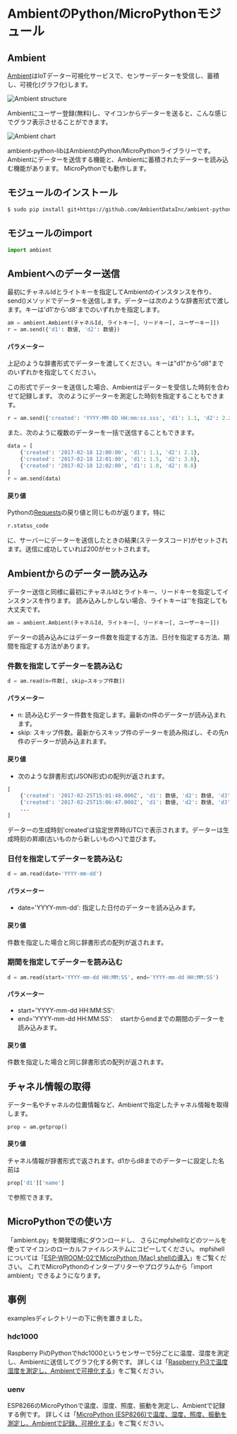 # AmbientのPython/MicroPythonモジュール

## Ambient
[Ambient](https://ambidata.io)はIoTデーター可視化サービスで、センサーデーターを受信し、蓄積し、可視化(グラフ化)します。

![Ambient structure](https://ambidata.io/wp/wp-content/uploads/2016/09/AmbientStructure.jpg)

Ambientにユーザー登録(無料)し、マイコンからデーターを送ると、こんな感じでグラフ表示させることができます。

![Ambient chart](https://ambidata.io/wp/wp-content/uploads/2016/09/fig3-1024x651.jpg)

ambient-python-libはAmbientのPython/MicroPythonライブラリーです。
Ambientにデーターを送信する機能と、Ambientに蓄積されたデーターを読み込む機能があります。
MicroPythonでも動作します。

## モジュールのインストール

```sh
$ sudo pip install git+https://github.com/AmbientDataInc/ambient-python-lib.git
```

## モジュールのimport

```python
import ambient
```
## Ambientへのデーター送信

最初にチャネルIdとライトキーを指定してAmbientのインスタンスを作り、send()メソッドでデーターを送信します。データーは次のような辞書形式で渡します。キーは'd1'から'd8'までのいずれかを指定します。

```python
am = ambient.Ambient(チャネルId, ライトキー[, リードキー[, ユーザーキー]])
r = am.send({'d1': 数値, 'd2': 数値})
```

#### パラメーター
  上記のような辞書形式でデーターを渡してください。キーは"d1"から"d8"までのいずれかを指定してください。

この形式でデーターを送信した場合、Ambientはデーターを受信した時刻を合わせて記録します。 次のようにデーターを測定した時刻を指定することもできます。

```python
r = am.send({'created': 'YYYY-MM-DD HH:mm:ss.sss', 'd1': 1.1, 'd2': 2.2})
```

また、次のように複数のデーターを一括で送信することもできます。

```python
data = [
    {'created': '2017-02-18 12:00:00', 'd1': 1.1, 'd2': 2.1},
    {'created': '2017-02-18 12:01:00', 'd1': 1.5, 'd2': 3.8},
    {'created': '2017-02-18 12:02:00', 'd1': 1.0, 'd2': 0.8}
]
r = am.send(data)
```

#### 戻り値

Pythonの[Requests](http://requests-docs-ja.readthedocs.io/en/latest/)の戻り値と同じものが返ります。特に

```python
r.status_code
```

に、サーバーにデーターを送信したときの結果(ステータスコード)がセットされます。送信に成功していれば200がセットされます。

## Ambientからのデーター読み込み

データー送信と同様に最初にチャネルIdとライトキー、リードキーを指定してインスタンスを作ります。
読み込みしかしない場合、ライトキーは''を指定しても大丈夫です。

```python
am = ambient.Ambient(チャネルId, ライトキー[, リードキー[, ユーザーキー]])
```

データーの読み込みにはデーター件数を指定する方法、日付を指定する方法、期間を指定する方法があります。

### 件数を指定してデーターを読み込む

```python
d = am.read(n=件数[, skip=スキップ件数])
```

#### パラメーター

* n: 読み込むデーター件数を指定します。最新のn件のデーターが読み込まれます。
* skip: スキップ件数。最新からスキップ件のデーターを読み飛ばし、その先n件のデーターが読み込まれます。

#### 戻り値

* 次のような辞書形式(JSON形式)の配列が返されます。

```python
[
    {'created': '2017-02-25T15:01:48.000Z', 'd1': 数値, 'd2': 数値, 'd3': 数値},
    {'created': '2017-02-25T15:06:47.000Z', 'd1': 数値, 'd2': 数値, 'd3': 数値},
    ...
]
```

データーの生成時刻'created'は協定世界時(UTC)で表示されます。データーは生成時刻の昇順(古いものから新しいものへ)で並びます。

### 日付を指定してデーターを読み込む

```python
d = am.read(date='YYYY-mm-dd')
```

#### パラメーター

* date='YYYY-mm-dd': 指定した日付のデーターを読み込みます。

#### 戻り値

件数を指定した場合と同じ辞書形式の配列が返されます。

### 期間を指定してデーターを読み込む

```python
d = am.read(start='YYYY-mm-dd HH:MM:SS', end='YYYY-mm-dd HH:MM:SS')
```

#### パラメーター

* start='YYYY-mm-dd HH:MM:SS':
* end='YYYY-mm-dd HH:MM:SS':
　startからendまでの期間のデーターを読み込みます。

#### 戻り値

件数を指定した場合と同じ辞書形式の配列が返されます。

## チャネル情報の取得

データー名やチャネルの位置情報など、Ambientで指定したチャネル情報を取得します。

```python
prop = am.getprop()
```

#### 戻り値

チャネル情報が辞書形式で返されます。d1からd8までのデーターに設定した名前は

```python
prop['d1']['name']
```

で参照できます。

## MicroPythonでの使い方

「ambient.py」を開発環境にダウンロードし、
さらにmpfshellなどのツールを使ってマイコンのローカルファイルシステムにコピーしてください。
mpfshellについては「[ESP-WROOM-02でMicroPython (Mac) shellの導入](http://qiita.com/taka-murakami/items/25bec288d4aa1bc6f63f)」をご覧ください。
これでMicroPythonのインタープリターやプログラムから「import ambient」できるようになります。

## 事例

examplesディレクトリーの下に例を置きました。

### hdc1000

Raspberry PiのPythonでhdc1000というセンサーで5分ごとに温度、湿度を測定し、Ambientに送信してグラフ化する例です。
詳しくは「[Raspberry Pi3で温度湿度を測定し、Ambientで可視化する](https://ambidata.io/examples/python/)」をご覧ください。

### uenv

ESP8266のMicroPythonで温度、湿度、照度、振動を測定し、Ambientで記録する例です。
詳しくは「[MicroPython (ESP8266)で温度、湿度、照度、振動を測定し、Ambientで記録、可視化する](https://ambidata.io/samples/vibration/vibration-2/)」をご覧ください。
